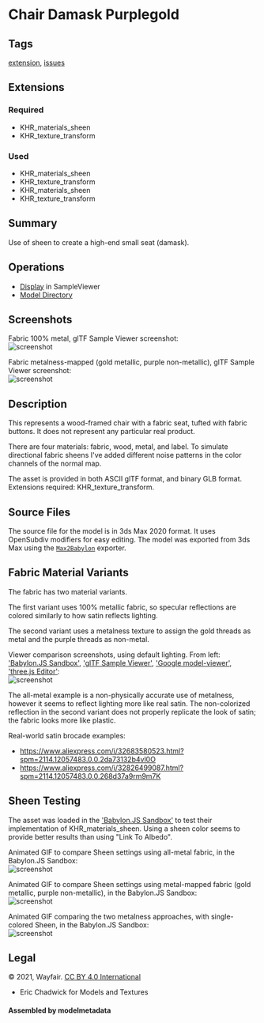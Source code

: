 # Chair Damask Purplegold

## Tags

[extension](../../Models-extension.md), [issues](../../Models-issues.md)

## Extensions

### Required

* KHR_materials_sheen
* KHR_texture_transform

### Used

* KHR_materials_sheen
* KHR_texture_transform
* KHR_materials_sheen
* KHR_texture_transform

## Summary

Use of sheen to create a high-end small seat (damask).

## Operations

* [Display](https://github.khronos.org/glTF-Sample-Viewer-Release/?model=https://raw.GithubUserContent.com/KhronosGroup/glTF-Sample-Assets/main/./Models/ChairDamaskPurplegold/glTF/ChairDamaskPurplegold.gltf) in SampleViewer
* [Model Directory](./)

## Screenshots

Fabric 100% metal, glTF Sample Viewer screenshot:  
![screenshot](screenshots/all-metal-fabric_gltf-sample-viewer.jpg)

Fabric metalness-mapped (gold metallic, purple non-metallic), glTF Sample Viewer screenshot:  
![screenshot](screenshots/metal-mapped-fabric_gltf-sample-viewer.jpg)

## Description

This represents a wood-framed chair with a fabric seat, tufted with fabric buttons. It does not represent any particular real product. 

There are four materials: fabric, wood, metal, and label. To simulate directional fabric sheens I've added different noise patterns in the color channels of the normal map. 

The asset is provided in both ASCII glTF format, and binary GLB format. Extensions required: KHR_texture_transform. 

## Source Files

The source file for the model is in 3ds Max 2020 format. It uses OpenSubdiv modifiers for easy editing. The model was exported from 3ds Max using the [`Max2Babylon`](https://github.com/BabylonJS/Exporters/tree/master/3ds%20Max) exporter.

## Fabric Material Variants

The fabric has two material variants. 

The first variant uses 100% metallic fabric, so specular reflections are colored similarly to how satin reflects lighting. 

The second variant uses a metalness texture to assign the gold threads as metal and the purple threads as non-metal. 

Viewer comparison screenshots, using default lighting. From left: ['Babylon.JS Sandbox'](https://sandbox.babylonjs.com/), ['glTF Sample Viewer'](http://gltf.ux3d.io/), ['Google model-viewer'](https://modelviewer.dev/examples/tester.html), ['three.js Editor'](https://threejs.org/editor/):  
![screenshot](screenshots/contact-sheet.jpg)

The all-metal example is a non-physically accurate use of metalness, however it seems to reflect lighting more like real satin. The non-colorized reflection in the second variant does not properly replicate the look of satin; the fabric looks more like plastic.

Real-world satin brocade examples:
* https://www.aliexpress.com/i/32683580523.html?spm=2114.12057483.0.0.2da73132b4vl0O
* https://www.aliexpress.com/i/32826499087.html?spm=2114.12057483.0.0.268d37a9rm9m7K

## Sheen Testing

The asset was loaded in the ['Babylon.JS Sandbox'](https://sandbox.babylonjs.com/) to test their implementation of KHR_materials_sheen. Using a sheen color seems to provide better results than using "Link To Albedo".

Animated GIF to compare Sheen settings using all-metal fabric, in the Babylon.JS Sandbox:  
![screenshot](screenshots/sheen-testing_all-metal-fabric_babylon-js-sandbox.gif)

Animated GIF to compare Sheen settings using metal-mapped fabric (gold metallic, purple non-metallic), in the Babylon.JS Sandbox:  
![screenshot](screenshots/sheen-testing_metal-mapped-fabric_babylon-js-sandbox.gif)

Animated GIF comparing the two metalness approaches, with single-colored Sheen, in the Babylon.JS Sandbox:  
![screenshot](screenshots/sheen-testing_metals-compared_babylon-js-sandbox.gif)


## Legal

&copy; 2021, Wayfair. [CC BY 4.0 International](https://creativecommons.org/licenses/by/4.0/legalcode)

 - Eric Chadwick for Models and Textures

#### Assembled by modelmetadata